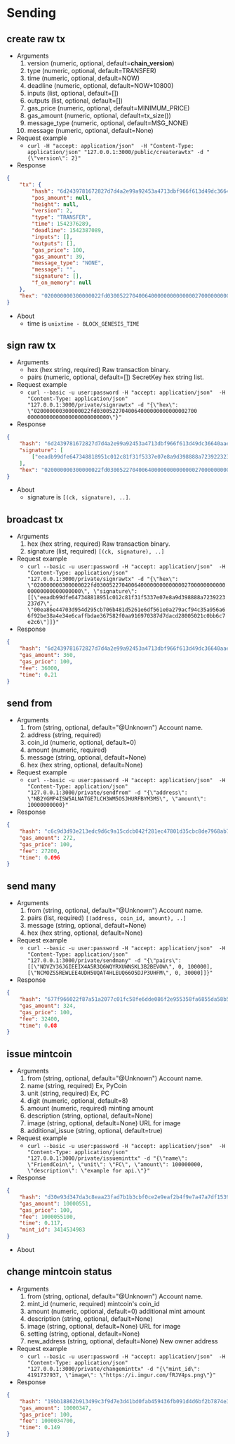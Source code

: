 Sending
====

create raw tx
----
* Arguments
    1. version  (numeric, optional, default=__chain_version__)
    2. type     (numeric, optional, default=TRANSFER)
    3. time     (numeric, optional, default=NOW)
    4. deadline (numeric, optional, default=NOW+10800)
    5. inputs         (list, optional, default=[])
    6. outputs        (list, optional, default=[])
    7. gas_price      (numeric, optional, default=MINIMUM_PRICE)
    8. gas_amount     (numeric, optional, default=tx_size())
    9. message_type   (numeric, optional, default=MSG_NONE)
    10. message        (numeric, optional, default=None)
* Request example
    * `curl -H "accept: application/json"  -H "Content-Type: application/json" "127.0.0.1:3000/public/createrawtx" -d "{\"version\": 2}"`
* Response
```json
{
    "tx": {
        "hash": "6d2439781672827d7d4a2e99a92453a4713dbf966f613d49dc36640aae62f392",
        "pos_amount": null,
        "height": null,
        "version": 2,
        "type": "TRANSFER",
        "time": 1542376289,
        "deadline": 1542387089,
        "inputs": [],
        "outputs": [],
        "gas_price": 100,
        "gas_amount": 39,
        "message_type": "NONE",
        "message": "",
        "signature": [],
        "f_on_memory": null
    },
    "hex": "020000000300000022fd0300522704006400000000000000270000000000000000000000000000"
}
```
* About
    * time is `unixtime - BLOCK_GENESIS_TIME`

sign raw tx
----
* Arguments
    * hex     (hex string, required)  Raw transaction binary.
    * pairs   (numeric, optional, default=[])  SecretKey hex string list.
* Request example
    * `curl --basic -u user:password -H "accept: application/json"  -H "Content-Type: application/json" "127.0.0.1:3000/private/signrawtx" -d "{\"hex\": \"020000000300000022fd03005227040064000000000000002700
00000000000000000000000000\"}"`
* Response
```json
{
    "hash": "6d2439781672827d7d4a2e99a92453a4713dbf966f613d49dc36640aae62f392",
    "signature": [
        ["eeadb99dfe647348818951c012c81f31f5337e07e8a9d398888a7239223237d7", "00ea86e44703d954d295cb706b481d5261e6df561e0a279acf94c35a956a66f92be38a4e34e6caffbdae367582f0aa916970387d7dacd28005021c0bb6c7e2c6"]
    ],
    "hex": "020000000300000022fd0300522704006400000000000000270000000000000000000000000000"
}
```
* About
    * signature is `[(ck, signature), ..]`.

broadcast tx
----
* Arguments
    1. hex        (hex string, required)  Raw transaction binary.
    2. signature  (list, required)  `[(ck, signature), ..]`
* Request example
    * `curl --basic -u user:password -H "accept: application/json"  -H "Content-Type: application/json" "127.0.0.1:3000/private/signrawtx" -d "{\"hex\": \"020000000300000022fd0300522704006400000000000000270000000000000000000000000000\", \"signature\": [[\"eeadb99dfe647348818951c012c81f31f5337e07e8a9d398888a7239223237d7\", \"00ea86e44703d954d295cb706b481d5261e6df561e0a279acf94c35a956a66f92be38a4e34e6caffbdae367582f0aa916970387d7dacd28005021c0bb6c7e2c6\"]]}"`
* Response
```json
{
    "hash": "6d2439781672827d7d4a2e99a92453a4713dbf966f613d49dc36640aae62f392",
    "gas_amount": 360,
    "gas_price": 100,
    "fee": 36000,
    "time": 0.21
}
```

send from
----
* Arguments
    1. from      (string, optional, default="@Unknown")  Account name.
    2. address   (string, required)
    3. coin_id   (numeric, optional, default=0)
    4. amount    (numeric, required)
    5. message   (string, optional, default=None)
    6. hex       (hex string, optional, default=None)
* Request example
    * `curl --basic -u user:password -H "accept: application/json"  -H "Content-Type: application/json" "127.0.0.1:3000/private/sendfrom" -d "{\"address\": \"NB2YGMP4ISW5ALNATGE7LCH3WM5OSJHURFBYM3MS\", \"amount\": 10000000000}"`
* Response
```json
{
    "hash": "c6c9d3d93e213edc9d6c9a15cdcb042f281ec47801d35cbc8de7968ab70e286c",
    "gas_amount": 272,
    "gas_price": 100,
    "fee": 27200,
    "time": 0.096
}
```

send many
----
* Arguments
    1. from      (string, optional, default="@Unknown")  Account name.
    2. pairs     (list, required) `[(address, coin_id, amount), ..]`
    3. message   (string, optional, default=None)
    4. hex       (hex string, optional, default=None)
* Request example
    * `curl --basic -u user:password -H "accept: application/json"  -H "Content-Type: application/json" "127.0.0.1:3000/private/sendmany" -d "{\"pairs\": [[\"NDVZY36JGIEEIX4A5R3Q6WQYRXUWNSKL3B2BEVOW\", 0, 100000], [\"NCMOZSSREWLEE4UDH5UQAT4HLEUQ66O5DJP3UHFM\", 0, 30000]]}"`
* Response
```json
{
    "hash": "677f966022f87a51a2077c01fc58fe6dde086f2e955358fa6855da58b5a52c9b",
    "gas_amount": 324,
    "gas_price": 100,
    "fee": 32400,
    "time": 0.08
}
```

issue mintcoin
----
* Arguments
    1. from          (string, optional, default="@Unknown")  Account name.
    2. name          (string, required)   Ex, PyCoin
    3. unit          (string, required)   Ex, PC
    5. digit         (numeric, optional, default=8)
    4. amount        (numeric, required)  minting amount
    6. description   (string, optional, default=None)
    7. image         (string, optional, default=None)  URL for image
    8. additional_issue  (string, optional, default=true)
* Request example
    * `curl --basic -u user:password -H "accept: application/json"  -H "Content-Type: application/json" "127.0.0.1:3000/private/issueminttx" -d "{\"name\": \"FriendCoin\", \"unit\": \"FC\", \"amount\": 100000000, \"description\": \"example for api.\"}"`
* Response
```json
{
    "hash": "d30e93d347da3c8eaa23fad7b1b3cbf0ce2e9eaf2b4f9e7a47a7df153932ddf2",
    "gas_amount": 10000551,
    "gas_price": 100,
    "fee": 1000055100,
    "time": 0.117,
    "mint_id": 3414534983
}
```
* About

change mintcoin status
----
* Arguments
    1. from      (string, optional, default="@Unknown")  Account name.
    2. mint_id   (numeric, required)  mintcoin's coin_id
    3. amount    (numeric, optional, default=0)  additional mint amount
    4. description   (string, optional, default=None)
    5. image     (string, optional, default=None)  URL for image
    6. setting  (string, optional, default=None)
    7. new_address  (string, optional, default=None)  New owner address
* Request example
    * `curl --basic -u user:password -H "accept: application/json"  -H "Content-Type: application/json" "127.0.0.1:3000/private/changeminttx" -d "{\"mint_id\": 4191737937, \"image\": \"https://i.imgur.com/fRJV4ps.png\"}"`
* Response
```json
{
    "hash": "19bb18862b913499c3f9d7e3d41bd0fab459436fb091d4d6bf2b7874e39fdef1",
    "gas_amount": 10000347,
    "gas_price": 100,
    "fee": 1000034700,
    "time": 0.149
}
```
